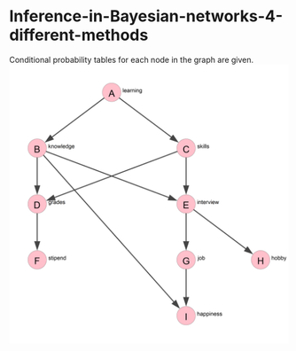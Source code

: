 # Inference-in-Bayesian-networks-4-different-methods
Conditional probability tables for each node in the graph are given.
![Graph](https://github.com/Artificial-Intelligence-kosta/Inference-in-Bayesian-networks-4-different-methods/blob/master/graph.png)
